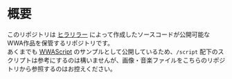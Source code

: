 # 概要
このリポジトリは [ヒラリラー](https://hirarira.net/) によって作成したソースコードが公開可能なWWA作品を保管するリポジトリです。  
あくまでも [WWAScript](https://www.notion.so/wwawing/WWA-Script-c0b8474fda96446f8852d36d2f411b46) のサンプルとして公開しているため、`/script` 配下のスクリプトは参考にするのは構いませんが、画像・音楽ファイルをこちらのリポジトリから参照するのはお控えください。